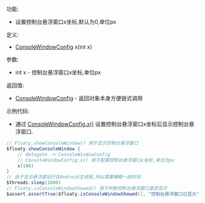 功能:

+ 设置控制台悬浮窗口x坐标,默认为0,单位px

定义:

+ [ConsoleWindowConfig](/API/Floaty/ConsoleWindowConfig/README.md) x(int x)

参数:

+ int x - 控制台悬浮窗口x坐标,单位px

返回值:

+ [ConsoleWindowConfig](/API/Floaty/ConsoleWindowConfig/README.md) - 返回对象本身方便链式调用

示例代码:

+ 通过 [ConsoleWindowConfig.x()](/API/Floaty/ConsoleWindowConfig/README.md?id=x)
  设置控制台悬浮窗口x坐标后显示控制台悬浮窗口.

```groovy
// Floaty.showConsoleWindow() 用于显示控制台悬浮窗口
$floaty.showConsoleWindow {
    // delegate -> ConsoleWindowConfig
    // ConsoleWindowConfig.x() 用于配置控制台悬浮窗口x坐标,单位为px
    x(100)
}
// 由于显示悬浮窗运行在Android主线程,所以需要睡眠一段时间
$threads.sleep(1000)
// Floaty.isConsoleWindowShowed() 用于判断控制台悬浮窗口是否显示
$assert.assertTrue($floaty.isConsoleWindowShowed(), "控制台悬浮窗口已显示")
```